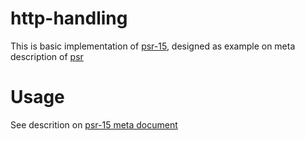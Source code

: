 # http-handling
This is basic implementation of [psr-15](https://www.php-fig.org/psr/psr-15/), designed as example on meta description of [psr](https://www.php-fig.org/psr/psr-15/meta/#queue-based-request-handler)

# Usage

See descrition on [psr-15 meta document](https://www.php-fig.org/psr/psr-15/meta/#queue-based-request-handler)
